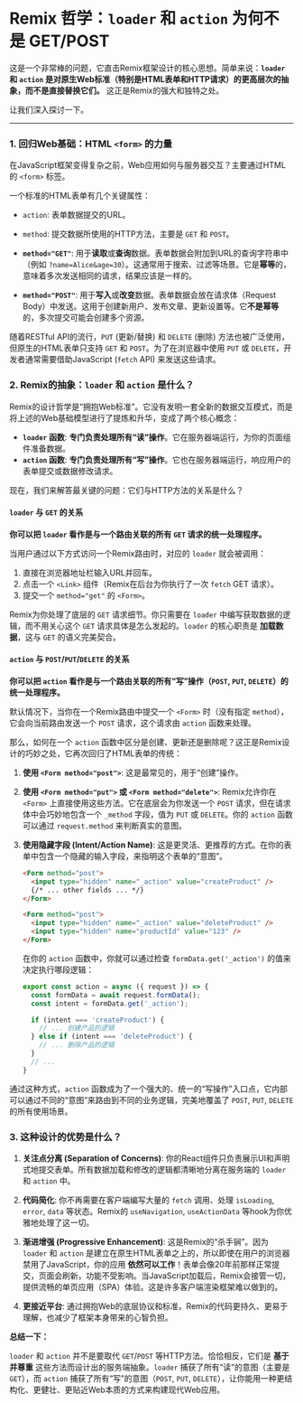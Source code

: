 # Remix 哲学：`loader` 和 `action` 为何不是 GET/POST

这是一个非常棒的问题，它直击Remix框架设计的核心思想。简单来说：**`loader` 和 `action` 是对原生Web标准（特别是HTML表单和HTTP请求）的更高层次的抽象，而不是直接替换它们。** 这正是Remix的强大和独特之处。

让我们深入探讨一下。

--- 

### 1. 回归Web基础：HTML `<form>` 的力量

在JavaScript框架变得复杂之前，Web应用如何与服务器交互？主要通过HTML的 `<form>` 标签。

一个标准的HTML表单有几个关键属性：
-   `action`: 表单数据提交的URL。
-   `method`: 提交数据所使用的HTTP方法，主要是 `GET` 和 `POST`。

-   **`method="GET"`**: 用于**读取**或**查询**数据。表单数据会附加到URL的查询字符串中（例如 `?name=Alice&age=30`）。这通常用于搜索、过滤等场景。它是**幂等**的，意味着多次发送相同的请求，结果应该是一样的。

-   **`method="POST"`**: 用于**写入**或**改变**数据。表单数据会放在请求体（Request Body）中发送。这用于创建新用户、发布文章、更新设置等。它**不是幂等**的，多次提交可能会创建多个资源。

随着RESTful API的流行，`PUT` (更新/替换) 和 `DELETE` (删除) 方法也被广泛使用，但原生的HTML表单只支持 `GET` 和 `POST`。为了在浏览器中使用 `PUT` 或 `DELETE`，开发者通常需要借助JavaScript (`fetch` API) 来发送这些请求。

### 2. Remix的抽象：`loader` 和 `action` 是什么？

Remix的设计哲学是“拥抱Web标准”。它没有发明一套全新的数据交互模式，而是将上述的Web基础模型进行了提炼和升华，变成了两个核心概念：

-   **`loader` 函数**: **专门负责处理所有“读”操作**。它在服务器端运行，为你的页面组件准备数据。
-   **`action` 函数**: **专门负责处理所有“写”操作**。它也在服务器端运行，响应用户的表单提交或数据修改请求。

现在，我们来解答最关键的问题：它们与HTTP方法的关系是什么？

#### `loader` 与 `GET` 的关系

**你可以把 `loader` 看作是与一个路由关联的所有 `GET` 请求的统一处理程序。**

当用户通过以下方式访问一个Remix路由时，对应的 `loader` 就会被调用：
1.  直接在浏览器地址栏输入URL并回车。
2.  点击一个 `<Link>` 组件（Remix在后台为你执行了一次 `fetch` GET 请求）。
3.  提交一个 `method="get"` 的 `<Form>`。

Remix为你处理了底层的 `GET` 请求细节。你只需要在 `loader` 中编写获取数据的逻辑，而不用关心这个 `GET` 请求具体是怎么发起的。`loader` 的核心职责是 **加载数据**，这与 `GET` 的语义完美契合。

#### `action` 与 `POST`/`PUT`/`DELETE` 的关系

**你可以把 `action` 看作是与一个路由关联的所有“写”操作（`POST`, `PUT`, `DELETE`）的统一处理程序。**

默认情况下，当你在一个Remix路由中提交一个 `<Form>` 时（没有指定 `method`），它会向当前路由发送一个 `POST` 请求，这个请求由 `action` 函数来处理。

那么，如何在一个 `action` 函数中区分是创建、更新还是删除呢？这正是Remix设计的巧妙之处，它再次回归了HTML表单的传统：

1.  **使用 `<Form method="post">`**: 这是最常见的，用于“创建”操作。
2.  **使用 `<Form method="put">` 或 `<Form method="delete">`**: Remix允许你在 `<Form>` 上直接使用这些方法。它在底层会为你发送一个 `POST` 请求，但在请求体中会巧妙地包含一个 `_method` 字段，值为 `PUT` 或 `DELETE`。你的 `action` 函数可以通过 `request.method` 来判断真实的意图。
3.  **使用隐藏字段 (Intent/Action Name)**: 这是更灵活、更推荐的方式。在你的表单中包含一个隐藏的输入字段，来指明这个表单的“意图”。

    ```html
    <Form method="post">
      <input type="hidden" name="_action" value="createProduct" />
      {/* ... other fields ... */}
    </Form>

    <Form method="post">
      <input type="hidden" name="_action" value="deleteProduct" />
      <input type="hidden" name="productId" value="123" />
    </Form>
    ```

    在你的 `action` 函数中，你就可以通过检查 `formData.get('_action')` 的值来决定执行哪段逻辑：

    ```typescript
    export const action = async ({ request }) => {
      const formData = await request.formData();
      const intent = formData.get('_action');

      if (intent === 'createProduct') {
        // ... 创建产品的逻辑
      } else if (intent === 'deleteProduct') {
        // ... 删除产品的逻辑
      } 
      // ...
    }
    ```

通过这种方式，`action` 函数成为了一个强大的、统一的“写操作”入口点，它内部可以通过不同的“意图”来路由到不同的业务逻辑，完美地覆盖了 `POST`, `PUT`, `DELETE` 的所有使用场景。

### 3. 这种设计的优势是什么？

1.  **关注点分离 (Separation of Concerns)**: 你的React组件只负责展示UI和声明式地提交表单。所有数据加载和修改的逻辑都清晰地分离在服务端的 `loader` 和 `action` 中。

2.  **代码简化**: 你不再需要在客户端编写大量的 `fetch` 调用、处理 `isLoading`, `error`, `data` 等状态。Remix的 `useNavigation`, `useActionData` 等hook为你优雅地处理了这一切。

3.  **渐进增强 (Progressive Enhancement)**: 这是Remix的“杀手锏”。因为 `loader` 和 `action` 是建立在原生HTML表单之上的，所以即使在用户的浏览器禁用了JavaScript，你的应用 **依然可以工作**！表单会像20年前那样正常提交，页面会刷新，功能不受影响。当JavaScript加载后，Remix会接管一切，提供流畅的单页应用（SPA）体验。这是许多客户端渲染框架难以做到的。

4.  **更接近平台**: 通过拥抱Web的底层协议和标准，Remix的代码更持久、更易于理解，也减少了框架本身带来的心智负担。

**总结一下：**

`loader` 和 `action` 并不是要取代 `GET`/`POST` 等HTTP方法。恰恰相反，它们是 **基于并尊重** 这些方法而设计出的服务端抽象。`loader` 捕获了所有“读”的意图（主要是`GET`），而 `action` 捕获了所有“写”的意图（`POST`, `PUT`, `DELETE`），让你能用一种更结构化、更健壮、更贴近Web本质的方式来构建现代Web应用。